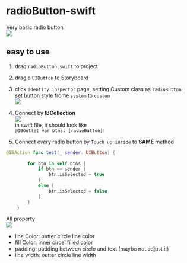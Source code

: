# radioButton-swift
Very basic radio button    
![](https://github.com/xxi511/radioButton-swift/blob/master/images/img1.png)     

## easy to use    
1. drag `radioButton.swift` to project    
2. drag a `UIButton` to Storyboard
3. click `identity inspector` page, setting Custom class as `radioButton`    
set button style frome `system` to `custom`    
![](https://github.com/xxi511/radioButton-swift/blob/master/images/img4.png)    

4. Connect by **IBCollection**    
![](https://github.com/xxi511/radioButton-swift/blob/master/images/img2.png)    
in swift file, it should look like    
`@IBOutlet var btns: [radioButton]!`    

5. Connect every radio button by `Touch up inside` to **SAME** method    
```swift
@IBAction func test(_ sender: UIButton) {
        
        for btn in self.btns {
            if btn == sender {
                btn.isSelected = true
            }
            else {
                btn.isSelected = false
            }
        }
    }
```

All property    
![](https://github.com/xxi511/radioButton-swift/blob/master/images/img3.png)    
* line Color: outter circle line color    
* fill Color: inner circel filled color
* padding: padding between circle and text (maybe not adjust it)    
* line width: outter circle line width
